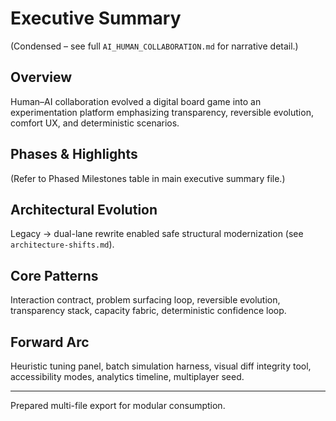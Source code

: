 # Executive Summary
(Condensed – see full `AI_HUMAN_COLLABORATION.md` for narrative detail.)

## Overview
Human–AI collaboration evolved a digital board game into an experimentation platform emphasizing transparency, reversible evolution, comfort UX, and deterministic scenarios.

## Phases & Highlights
(Refer to Phased Milestones table in main executive summary file.)

## Architectural Evolution
Legacy → dual-lane rewrite enabled safe structural modernization (see `architecture-shifts.md`).

## Core Patterns
Interaction contract, problem surfacing loop, reversible evolution, transparency stack, capacity fabric, deterministic confidence loop.

## Forward Arc
Heuristic tuning panel, batch simulation harness, visual diff integrity tool, accessibility modes, analytics timeline, multiplayer seed.

---
Prepared multi-file export for modular consumption.
